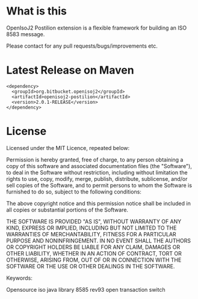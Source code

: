 # What is this

OpenIsoJ2 Postilion extension is a flexible framework for building an ISO 8583 message.


Please contact for any pull requests/bugs/improvements etc.


# Latest Release on Maven


    <dependency>
      <groupId>org.bitbucket.openisoj2</groupId>
      <artifactId>openisoj2-postilion</artifactId>
      <version>2.0.1-RELEASE</version>
    </dependency>
    

# License

Licensed under the MIT Licence, repeated below:

Permission is hereby granted, free of charge, to any person obtaining a copy of this software and associated documentation files (the "Software"), to deal in the Software without restriction, including without limitation the rights to use, copy, modify, merge, publish, distribute, sublicense, and/or sell copies of the Software, and to permit persons to whom the Software is furnished to do so, subject to the following conditions:

The above copyright notice and this permission notice shall be included in all copies or substantial portions of the Software.

THE SOFTWARE IS PROVIDED "AS IS", WITHOUT WARRANTY OF ANY KIND, EXPRESS OR IMPLIED, INCLUDING BUT NOT LIMITED TO THE WARRANTIES OF MERCHANTABILITY, FITNESS FOR A PARTICULAR PURPOSE AND NONINFRINGEMENT. IN NO EVENT SHALL THE AUTHORS OR COPYRIGHT HOLDERS BE LIABLE FOR ANY CLAIM, DAMAGES OR OTHER LIABILITY, WHETHER IN AN ACTION OF CONTRACT, TORT OR OTHERWISE, ARISING FROM, OUT OF OR IN CONNECTION WITH THE SOFTWARE OR THE USE OR OTHER DEALINGS IN THE SOFTWARE.

Keywords:

Opensource iso java library 8585 rev93 open transaction switch
